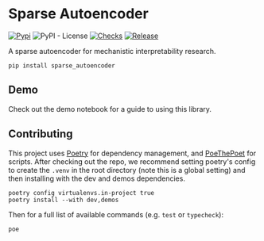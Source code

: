 # Sparse Autoencoder

[![Pypi](https://img.shields.io/pypi/v/sparse_autoencoder?color=blue)](https://pypi.org/project/transformer-lens/)
![PyPI -
License](https://img.shields.io/pypi/l/sparse_autoencoder?color=blue) [![Checks](https://github.com/alan-cooney/sparse_autoencoder/actions/workflows/checks.yml/badge.svg)](https://github.com/alan-cooney/sparse_autoencoder/actions/workflows/checks.yml)
[![Release](https://github.com/alan-cooney/sparse_autoencoder/actions/workflows/release.yml/badge.svg)](https://github.com/alan-cooney/sparse_autoencoder/actions/workflows/release.yml)

A sparse autoencoder for mechanistic interpretability research.


```shell
pip install sparse_autoencoder
```

## Demo

Check out the demo notebook for a guide to using this library.

## Contributing

This project uses [Poetry](https://python-poetry.org) for dependency management, and
[PoeThePoet](https://poethepoet.natn.io/installation.html) for scripts. After checking out the repo,
we recommend setting poetry's config to create the `.venv` in the root directory (note this is a
global setting) and then installing with the dev and demos dependencies.

```shell
poetry config virtualenvs.in-project true
poetry install --with dev,demos
```

Then for a full list of available commands (e.g. `test` or `typecheck`):

```shell
poe
```

